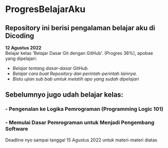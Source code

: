 # ProgresBelajarAku
## Repository ini berisi pengalaman belajar aku di Dicoding

<b>12 Agustus 2022</b>  
Belajar kelas 'Belajar Dasar Git dengan GitHub'. (Progres 38%), apobae yang dipelajari:

* _Belajar tentang dasar-dasar GitHub._
* _Belajar cara buat Repository dan perintah-perintah lainnya._
* _Bistu ujian sub bab umtuk melatih apo yang sudah dipelajari_  
## Sebelumnyo jugo udah belajar kelas:  
### - Pengenalan ke Logika Pemrograman (Programming Logic 101)  
### - Memulai Dasar Pemrograman untuk Menjadi Pengembang Software  
Deadline nyo sampai tanggal 15 Agustus 2022 untuk materi-materi diatas

